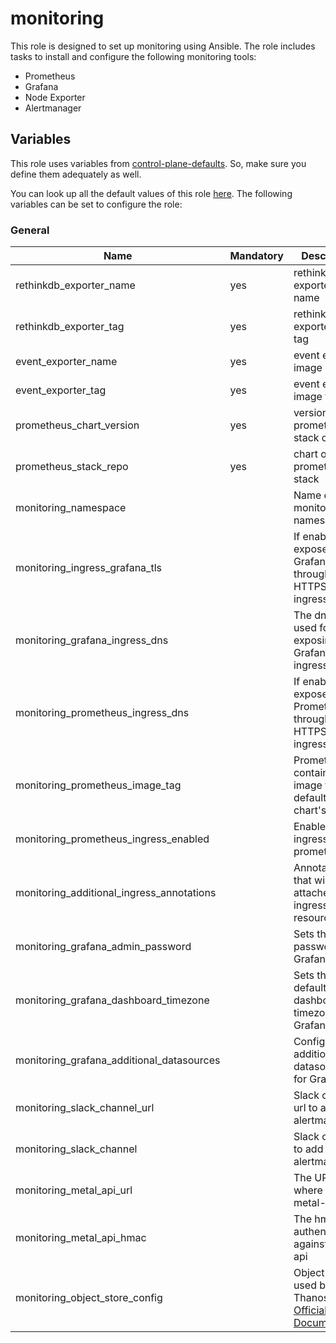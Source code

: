 # monitoring

This role is designed to set up monitoring using Ansible.
The role includes tasks to install and configure the following monitoring tools:

- Prometheus
- Grafana
- Node Exporter
- Alertmanager

## Variables

This role uses variables from [control-plane-defaults](/control-plane). So, make sure you define them adequately as well.

You can look up all the default values of this role [here](defaults/main/main.yaml).
The following variables can be set to configure the role:

### General

| Name                                      | Mandatory | Description                                                                                                             |
|-------------------------------------------|-----------|-------------------------------------------------------------------------------------------------------------------------|
| rethinkdb_exporter_name                   | yes       | rethinkdb exporter image name                                                                                           |
| rethinkdb_exporter_tag                    | yes       | rethinkdb exporter image tag                                                                                            |
| event_exporter_name                       | yes       | event exporter image name                                                                                               |
| event_exporter_tag                        | yes       | event exporter image tag                                                                                                |
| prometheus_chart_version                  | yes       | version of the prometheus stack chart                                                                                   |
| prometheus_stack_repo                     | yes       | chart of the prometheus stack                                                                                           |
| monitoring_namespace                      |           | Name of the monitoring namespace                                                                                        |
| monitoring_ingress_grafana_tls            |           | If enabled, exposes Grafana through HTTPS on the ingress                                                                |
| monitoring_grafana_ingress_dns            |           | The dns name used for exposing Grafana via ingress                                                                      |
| monitoring_prometheus_ingress_dns         |           | If enabled, exposes Prometheus through HTTPS on the ingress                                                             |
| monitoring_prometheus_image_tag           |           | Prometheus container image tag, defaults to chart's default                                                             |
| monitoring_prometheus_ingress_enabled     |           | Enables ingress for prometheus                                                                                          |
| monitoring_additional_ingress_annotations |           | Annotations that will be attached to the ingress resource                                                               |
| monitoring_grafana_admin_password         |           | Sets the admin password for Grafana                                                                                     |
| monitoring_grafana_dashboard_timezone     |           | Sets the default's dashboard timezone for Grafana                                                                       |
| monitoring_grafana_additional_datasources |           | Configures additional datasources for Grafana                                                                           |
| monitoring_slack_channel_url              |           | Slack channel url to add on alertmanager                                                                                |
| monitoring_slack_channel                  |           | Slack channel to add on alertmanager                                                                                    |
| monitoring_metal_api_url                  |           | The URL where to reach metal-api                                                                                        |
| monitoring_metal_api_hmac                 |           | The hmac to authenticate against metal-api                                                                              |
| monitoring_object_store_config            |           | Object storage used by Thanos, see [Official Documentation](https://thanos.io/tip/thanos/storage.md/#supported-clients) |